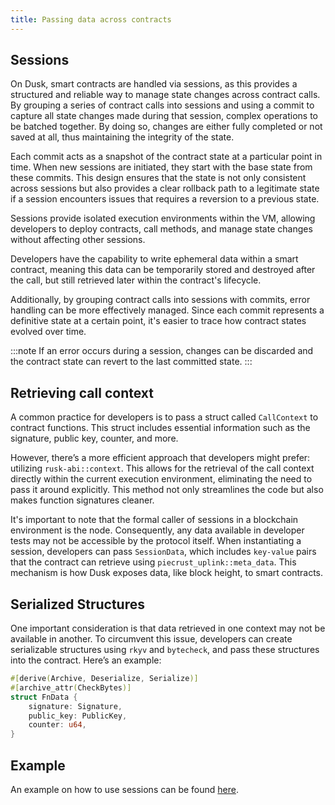 ```yaml
---
title: Passing data across contracts
---
```


## Sessions

On Dusk, smart contracts are handled via sessions, as this provides a structured and reliable way to manage state changes across contract calls. By grouping a series of contract calls into sessions and using a commit to capture all state changes made during that session, complex operations to be batched together. By doing so, changes are either fully completed or not saved at all, thus maintaining the integrity of the state.

Each commit acts as a snapshot of the contract state at a particular point in time. When new sessions are initiated, they start with the base state from these commits. This design ensures that the state is not only consistent across sessions but also provides a clear rollback path to a legitimate state if a session encounters issues that requires a reversion to a previous state. 

Sessions provide isolated execution environments within the VM, allowing developers to deploy contracts, call methods, and manage state changes without affecting other sessions.

Developers have the capability to write ephemeral data within a smart contract, meaning this data can be temporarily stored and destroyed after the call, but still retrieved later within the contract's lifecycle.

Additionally, by grouping contract calls into sessions with commits, error handling can be more effectively managed. Since each commit represents a definitive state at a certain point, it's easier to trace how contract states evolved over time.

:::note
If an error occurs during a session, changes can be discarded and the contract state can revert to the last committed state.
:::

## Retrieving call context

A common practice for developers is to pass a struct called `CallContext` to contract functions. This struct includes essential information such as the signature, public key, counter, and more.

However, there’s a more efficient approach that developers might prefer: utilizing `rusk-abi::context`. This allows for the retrieval of the call context directly within the current execution environment, eliminating the need to pass it around explicitly. This method not only streamlines the code but also makes function signatures cleaner.

It's important to note that the formal caller of sessions in a blockchain environment is the node. Consequently, any data available in developer tests may not be accessible by the protocol itself. When instantiating a session, developers can pass `SessionData`, which includes `key-value` pairs that the contract can retrieve using `piecrust_uplink::meta_data`. This mechanism is how Dusk exposes data, like block height, to smart contracts.

## Serialized Structures

One important consideration is that data retrieved in one context may not be available in another. To circumvent this issue, developers can create serializable structures using `rkyv` and `bytecheck`, and pass these structures into the contract. Here’s an example:

```rust
#[derive(Archive, Deserialize, Serialize)]
#[archive_attr(CheckBytes)]
struct FnData {
    signature: Signature,
    public_key: PublicKey,
    counter: u64,
}
```

## Example

An example on how to use sessions can be found [here](/getting-started/vm/03-examples/05-sessions-example).
